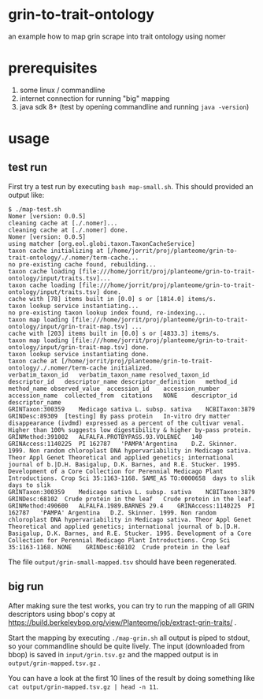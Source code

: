 # grin-to-trait-ontology
an example how to map grin scrape into trait ontology using nomer

# prerequisites 

1. some linux / commandline 
2. internet connection for running "big" mapping
3. java sdk 8+ (test by opening commandline and running ```java -version```)

# usage

## test run

First try a test run by executing ```bash map-small.sh```. This should provided an output like:

```
$ ./map-test.sh 
Nomer [version: 0.0.5]
cleaning cache at [./.nomer]...
cleaning cache at [./.nomer] done.
Nomer [version: 0.0.5]
using matcher [org.eol.globi.taxon.TaxonCacheService]
taxon cache initializing at [/home/jorrit/proj/planteome/grin-to-trait-ontology/./.nomer/term-cache...
no pre-existing cache found, rebuilding...
taxon cache loading [file:///home/jorrit/proj/planteome/grin-to-trait-ontology/input/traits.tsv]...
taxon cache loading [file:///home/jorrit/proj/planteome/grin-to-trait-ontology/input/traits.tsv] done.
cache with [78] items built in [0.0] s or [1814.0] items/s.
taxon lookup service instantiating...
no pre-existing taxon lookup index found, re-indexing...
taxon map loading [file:///home/jorrit/proj/planteome/grin-to-trait-ontology/input/grin-trait-map.tsv] ...
cache with [203] items built in [0.0] s or [4833.3] items/s.
taxon map loading [file:///home/jorrit/proj/planteome/grin-to-trait-ontology/input/grin-trait-map.tsv] done.
taxon lookup service instantiating done.
taxon cache at [/home/jorrit/proj/planteome/grin-to-trait-ontology/./.nomer/term-cache initialized.
verbatim_taxon_id   verbatim_taxon_name resolved_taxon_id   descriptor_id   descriptor_name descriptor_definition   method_id   method_name observed_value  accession_id    accession_number    accession_name  collected_from  citations   NONE    descriptor_id   descriptor_name         
GRINTaxon:300359    Medicago sativa L. subsp. sativa    NCBITaxon:3879  GRINDesc:89309  [testing] By pass protein   In-vitro dry matter disappearance (ivdmd) expressed as a percent of the cultivar venal.  Higher than 100% suggests low digestibility & higher by-pass protein.  GRINMethod:391002   ALFALFA.PROTBYPASS.93.VOLENEC   140 GRINAccess:1140225  PI 162787   'PAMPA'Argentina    D.Z. Skinner. 1999. Non random chloroplast DNA hypervariability in Medicago sativa. Theor Appl Genet Theoretical and applied genetics; international journal of b.|D.H. Basigalup, D.K. Barnes, and R.E. Stucker. 1995. Development of a Core Collection for Perennial Medicago Plant Introductions. Crop Sci 35:1163-1168. SAME_AS TO:0000658  days to slik            days to slik                            
GRINTaxon:300359    Medicago sativa L. subsp. sativa    NCBITaxon:3879  GRINDesc:68102  Crude protein in the leaf   Crude protein in the leaf.  GRINMethod:490600   ALFALFA.1989.BARNES 29.4    GRINAccess:1140225  PI 162787   'PAMPA' Argentina   D.Z. Skinner. 1999. Non random chloroplast DNA hypervariability in Medicago sativa. Theor Appl Genet Theoretical and applied genetics; international journal of b.|D.H. Basigalup, D.K. Barnes, and R.E. Stucker. 1995. Development of a Core Collection for Perennial Medicago Plant Introductions. Crop Sci 35:1163-1168. NONE    GRINDesc:68102  Crude protein in the leaf           
```

The file ```output/grin-small-mapped.tsv``` should have been regenerated.

## big run 

After making sure the test works, you can try to run the mapping of all GRIN descriptors using bbop's copy at https://build.berkeleybop.org/view/Planteome/job/extract-grin-traits/ .

Start the mapping by executing ```./map-grin.sh``` all output is piped to stdout, so your commandline should be quite lively. The input (downloaded from bbop) is saved in ```input/grin.tsv.gz``` and the mapped output is in ```output/grin-mapped.tsv.gz``` .

You can have a look at the first 10 lines of the result by doing something like ```cat output/grin-mapped.tsv.gz | head -n 11```.
